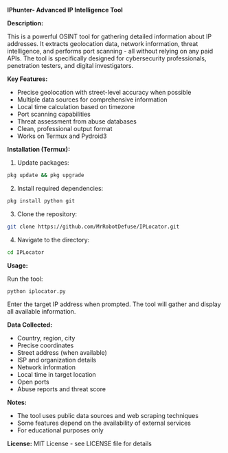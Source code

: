 **IPhunter- Advanced IP Intelligence Tool**

**Description:**

This is a powerful OSINT tool for gathering detailed information about IP addresses. It extracts geolocation data, network information, threat intelligence, and performs port scanning - all without relying on any paid APIs. The tool is specifically designed for cybersecurity professionals, penetration testers, and digital investigators.

**Key Features:**
- Precise geolocation with street-level accuracy when possible
- Multiple data sources for comprehensive information
- Local time calculation based on timezone
- Port scanning capabilities
- Threat assessment from abuse databases
- Clean, professional output format
- Works on Termux and Pydroid3

**Installation (Termux):**

1. Update packages:
```bash
pkg update && pkg upgrade
```

2. Install required dependencies:
```bash
pkg install python git
```

3. Clone the repository:
```bash
git clone https://github.com/MrRobotDefuse/IPLocator.git
```

4. Navigate to the directory:
```bash
cd IPLocator
```
**Usage:**

Run the tool:
```bash
python iplocator.py
```

Enter the target IP address when prompted. The tool will gather and display all available information.

**Data Collected:**
- Country, region, city
- Precise coordinates
- Street address (when available)
- ISP and organization details
- Network information
- Local time in target location
- Open ports
- Abuse reports and threat score

**Notes:**
- The tool uses public data sources and web scraping techniques
- Some features depend on the availability of external services
- For educational purposes only

**License:**
MIT License - see LICENSE file for details
